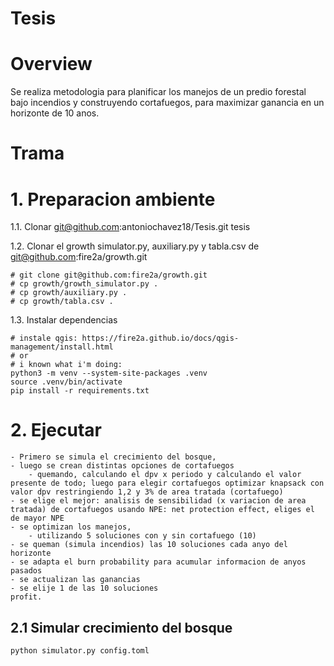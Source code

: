 # Tesis
# Overview
Se realiza metodologia para planificar los manejos de un predio forestal bajo incendios y construyendo cortafuegos, para maximizar ganancia en un horizonte de 10 anos.

# Trama
# 1. Preparacion ambiente

1.1. Clonar
git@github.com:antoniochavez18/Tesis.git tesis

1.2. Clonar el growth simulator.py, auxiliary.py y tabla.csv de git@github.com:fire2a/growth.git

    # git clone git@github.com:fire2a/growth.git
    # cp growth/growth_simulator.py .
    # cp growth/auxiliary.py .
    # cp growth/tabla.csv .

1.3. Instalar dependencias

    # instale qgis: https://fire2a.github.io/docs/qgis-management/install.html
    # or
    # i known what i'm doing:
    python3 -m venv --system-site-packages .venv
    source .venv/bin/activate
    pip install -r requirements.txt

# 2. Ejecutar 

    - Primero se simula el crecimiento del bosque, 
    - luego se crean distintas opciones de cortafuegos  
        - quemando, calculando el dpv x periodo y calculando el valor presente de todo; luego para elegir cortafuegos optimizar knapsack con valor dpv restringiendo 1,2 y 3% de area tratada (cortafuego)
    - se elige el mejor: analisis de sensibilidad (x variacion de area tratada) de cortafuegos usando NPE: net protection effect, eliges el de mayor NPE
    - se optimizan los manejos,
        - utilizando 5 soluciones con y sin cortafuego (10)
    - se queman (simula incendios) las 10 soluciones cada anyo del horizonte
    - se adapta el burn probability para acumular informacion de anyos pasados
    - se actualizan las ganancias
    - se elije 1 de las 10 soluciones
    profit.

## 2.1 Simular crecimiento del bosque

    python simulator.py config.toml

